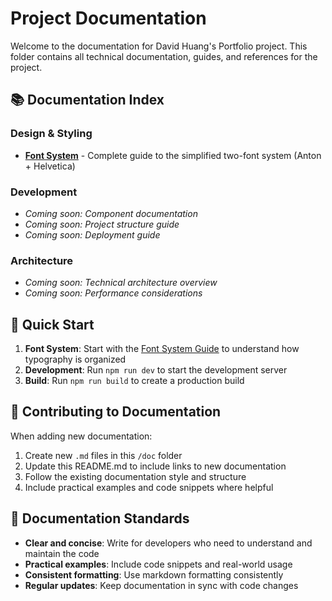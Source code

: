 # Project Documentation

Welcome to the documentation for David Huang's Portfolio project. This folder contains all technical documentation, guides, and references for the project.

## 📚 Documentation Index

### Design & Styling

- **[Font System](./font-system.md)** - Complete guide to the simplified two-font system (Anton + Helvetica)

### Development

- _Coming soon: Component documentation_
- _Coming soon: Project structure guide_
- _Coming soon: Deployment guide_

### Architecture

- _Coming soon: Technical architecture overview_
- _Coming soon: Performance considerations_

## 🚀 Quick Start

1. **Font System**: Start with the [Font System Guide](./font-system.md) to understand how typography is organized
2. **Development**: Run `npm run dev` to start the development server
3. **Build**: Run `npm run build` to create a production build

## 📝 Contributing to Documentation

When adding new documentation:

1. Create new `.md` files in this `/doc` folder
2. Update this README.md to include links to new documentation
3. Follow the existing documentation style and structure
4. Include practical examples and code snippets where helpful

## 🎯 Documentation Standards

- **Clear and concise**: Write for developers who need to understand and maintain the code
- **Practical examples**: Include code snippets and real-world usage
- **Consistent formatting**: Use markdown formatting consistently
- **Regular updates**: Keep documentation in sync with code changes
